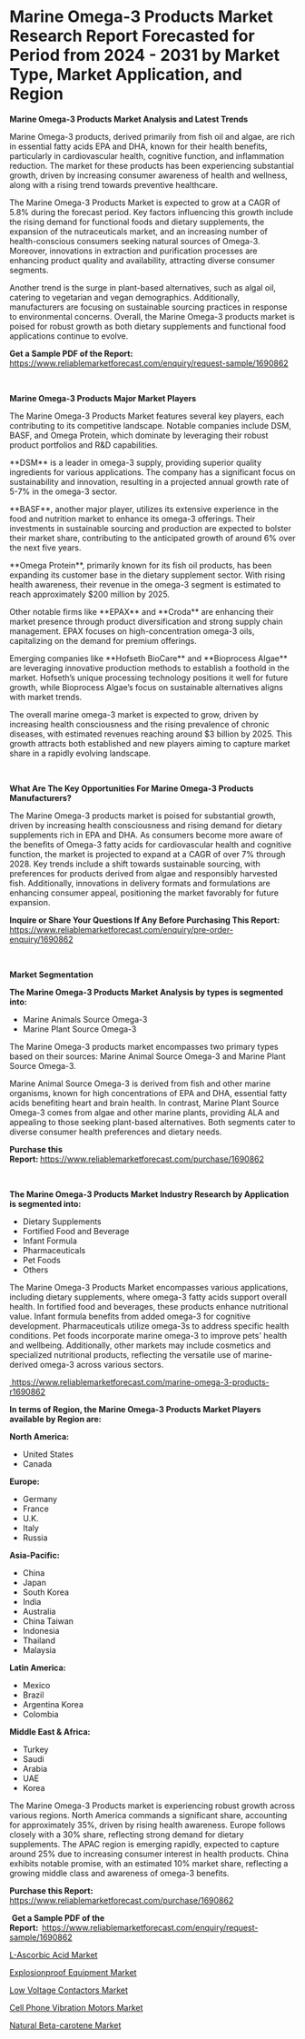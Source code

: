 <p><h1>Marine Omega-3 Products Market Research Report Forecasted for Period from 2024 -  2031 by Market Type, Market Application, and Region</h1></p><p><strong>Marine Omega-3 Products Market Analysis and Latest Trends</strong></p>
<p><p>Marine Omega-3 products, derived primarily from fish oil and algae, are rich in essential fatty acids EPA and DHA, known for their health benefits, particularly in cardiovascular health, cognitive function, and inflammation reduction. The market for these products has been experiencing substantial growth, driven by increasing consumer awareness of health and wellness, along with a rising trend towards preventive healthcare.</p><p>The Marine Omega-3 Products Market is expected to grow at a CAGR of 5.8% during the forecast period. Key factors influencing this growth include the rising demand for functional foods and dietary supplements, the expansion of the nutraceuticals market, and an increasing number of health-conscious consumers seeking natural sources of Omega-3. Moreover, innovations in extraction and purification processes are enhancing product quality and availability, attracting diverse consumer segments.</p><p>Another trend is the surge in plant-based alternatives, such as algal oil, catering to vegetarian and vegan demographics. Additionally, manufacturers are focusing on sustainable sourcing practices in response to environmental concerns. Overall, the Marine Omega-3 products market is poised for robust growth as both dietary supplements and functional food applications continue to evolve.</p></p>
<p><strong>Get a Sample PDF of the Report:&nbsp;</strong> <a href="https://www.reliablemarketforecast.com/enquiry/request-sample/1690862?utm_campaign=1437&utm_medium=2&utm_source=Github&utm_content=ia&utm_term=17102024&utm_id=marine-omega-3-products">https://www.reliablemarketforecast.com/enquiry/request-sample/1690862</a></p>
<p>&nbsp;</p>
<p><strong>Marine Omega-3 Products Major Market Players</strong></p>
<p><p>The Marine Omega-3 Products Market features several key players, each contributing to its competitive landscape. Notable companies include DSM, BASF, and Omega Protein, which dominate by leveraging their robust product portfolios and R&D capabilities.</p><p>**DSM** is a leader in omega-3 supply, providing superior quality ingredients for various applications. The company has a significant focus on sustainability and innovation, resulting in a projected annual growth rate of 5-7% in the omega-3 sector. </p><p>**BASF**, another major player, utilizes its extensive experience in the food and nutrition market to enhance its omega-3 offerings. Their investments in sustainable sourcing and production are expected to bolster their market share, contributing to the anticipated growth of around 6% over the next five years.</p><p>**Omega Protein**, primarily known for its fish oil products, has been expanding its customer base in the dietary supplement sector. With rising health awareness, their revenue in the omega-3 segment is estimated to reach approximately $200 million by 2025.</p><p>Other notable firms like **EPAX** and **Croda** are enhancing their market presence through product diversification and strong supply chain management. EPAX focuses on high-concentration omega-3 oils, capitalizing on the demand for premium offerings.</p><p>Emerging companies like **Hofseth BioCare** and **Bioprocess Algae** are leveraging innovative production methods to establish a foothold in the market. Hofseth’s unique processing technology positions it well for future growth, while Bioprocess Algae’s focus on sustainable alternatives aligns with market trends.</p><p>The overall marine omega-3 market is expected to grow, driven by increasing health consciousness and the rising prevalence of chronic diseases, with estimated revenues reaching around $3 billion by 2025. This growth attracts both established and new players aiming to capture market share in a rapidly evolving landscape.</p></p>
<p>&nbsp;</p>
<p><strong>What Are The Key Opportunities For Marine Omega-3 Products Manufacturers?</strong></p>
<p><p>The Marine Omega-3 products market is poised for substantial growth, driven by increasing health consciousness and rising demand for dietary supplements rich in EPA and DHA. As consumers become more aware of the benefits of Omega-3 fatty acids for cardiovascular health and cognitive function, the market is projected to expand at a CAGR of over 7% through 2028. Key trends include a shift towards sustainable sourcing, with preferences for products derived from algae and responsibly harvested fish. Additionally, innovations in delivery formats and formulations are enhancing consumer appeal, positioning the market favorably for future expansion.</p></p>
<p><strong>Inquire or Share Your Questions If Any Before Purchasing This Report:</strong> <a href="https://www.reliablemarketforecast.com/enquiry/pre-order-enquiry/1690862?utm_campaign=1437&utm_medium=2&utm_source=Github&utm_content=ia&utm_term=17102024&utm_id=marine-omega-3-products">https://www.reliablemarketforecast.com/enquiry/pre-order-enquiry/1690862</a></p>
<p>&nbsp;</p>
<p><strong>Market Segmentation</strong></p>
<p><strong>The Marine Omega-3 Products Market Analysis by types is segmented into:</strong></p>
<p><ul><li>Marine Animals Source Omega-3</li><li>Marine Plant Source Omega-3</li></ul></p>
<p><p>The Marine Omega-3 products market encompasses two primary types based on their sources: Marine Animal Source Omega-3 and Marine Plant Source Omega-3. </p><p>Marine Animal Source Omega-3 is derived from fish and other marine organisms, known for high concentrations of EPA and DHA, essential fatty acids benefiting heart and brain health. In contrast, Marine Plant Source Omega-3 comes from algae and other marine plants, providing ALA and appealing to those seeking plant-based alternatives. Both segments cater to diverse consumer health preferences and dietary needs.</p></p>
<p><strong>Purchase this Report:&nbsp;</strong><a href="https://www.reliablemarketforecast.com/purchase/1690862?utm_campaign=1437&utm_medium=2&utm_source=Github&utm_content=ia&utm_term=17102024&utm_id=marine-omega-3-products">https://www.reliablemarketforecast.com/purchase/1690862</a></p>
<p>&nbsp;</p>
<p><strong>The Marine Omega-3 Products Market Industry Research by Application is segmented into:</strong></p>
<p><ul><li>Dietary Supplements</li><li>Fortified Food and Beverage</li><li>Infant Formula</li><li>Pharmaceuticals</li><li>Pet Foods</li><li>Others</li></ul></p>
<p><p>The Marine Omega-3 Products Market encompasses various applications, including dietary supplements, where omega-3 fatty acids support overall health. In fortified food and beverages, these products enhance nutritional value. Infant formula benefits from added omega-3 for cognitive development. Pharmaceuticals utilize omega-3s to address specific health conditions. Pet foods incorporate marine omega-3 to improve pets' health and wellbeing. Additionally, other markets may include cosmetics and specialized nutritional products, reflecting the versatile use of marine-derived omega-3 across various sectors.</p></p>
<p><a href="https://www.reliablemarketforecast.com/marine-omega-3-products-r1690862?utm_campaign=1437&utm_medium=2&utm_source=Github&utm_content=ia&utm_term=17102024&utm_id=marine-omega-3-products">&nbsp;https://www.reliablemarketforecast.com/marine-omega-3-products-r1690862</a></p>
<p><strong>In terms of Region, the Marine Omega-3 Products Market Players available by Region are:</strong></p>
<p>
    <p> <strong> North America: </strong>
        <ul>
            <li>United States</li>
            <li>Canada</li>
        </ul>
        </p> 
    <p> <strong> Europe: </strong>
        <ul>
            <li>Germany</li>
            <li>France</li>
            <li>U.K.</li>
            <li>Italy</li>
            <li>Russia</li>
        </ul>
        </p> 
    <p> <strong> Asia-Pacific: </strong>
        <ul>
            <li>China</li>
            <li>Japan</li>
            <li>South Korea</li>
            <li>India</li>
            <li>Australia</li>
            <li>China Taiwan</li>
            <li>Indonesia</li>
            <li>Thailand</li>
            <li>Malaysia</li>
        </ul>
        </p> 
    <p> <strong> Latin America: </strong>
        <ul>
            <li>Mexico</li>
            <li>Brazil</li>
            <li>Argentina Korea</li>
            <li>Colombia</li>
        </ul>
        </p> 
    <p> <strong> Middle East & Africa: </strong>
        <ul>
            <li>Turkey</li>
            <li>Saudi</li>
            <li>Arabia</li>
            <li>UAE</li>
            <li>Korea</li>
        </ul>
    </p>
    </p>
<p><p>The Marine Omega-3 Products market is experiencing robust growth across various regions. North America commands a significant share, accounting for approximately 35%, driven by rising health awareness. Europe follows closely with a 30% share, reflecting strong demand for dietary supplements. The APAC region is emerging rapidly, expected to capture around 25% due to increasing consumer interest in health products. China exhibits notable promise, with an estimated 10% market share, reflecting a growing middle class and awareness of omega-3 benefits.</p></p>
<p><strong>Purchase this Report: </strong><a href="https://www.reliablemarketforecast.com/purchase/1690862?utm_campaign=1437&utm_medium=2&utm_source=Github&utm_content=ia&utm_term=17102024&utm_id=marine-omega-3-products">https://www.reliablemarketforecast.com/purchase/1690862</a></p>
<p>&nbsp;<strong>Get a Sample PDF of the Report:&nbsp;&nbsp;</strong><a href="https://www.reliablemarketforecast.com/enquiry/request-sample/1690862?utm_campaign=1437&utm_medium=2&utm_source=Github&utm_content=ia&utm_term=17102024&utm_id=marine-omega-3-products">https://www.reliablemarketforecast.com/enquiry/request-sample/1690862</a></p>
<p><strong></strong></p>
<p><p><a href="https://github.com/ton043knutt/Market-Research-Report-List-1/blob/main/l-ascorbic-acid-market.md?utm_campaign=1437&utm_medium=2&utm_source=Github&utm_content=ia&utm_term=17102024&utm_id=marine-omega-3-products">L-Ascorbic Acid Market</a></p><p><a href="https://issuu.com/reportprime-2/docs/explosionproof-equipment-market-siz_d568d78cb6efa7?utm_campaign=1437&utm_medium=2&utm_source=Github&utm_content=ia&utm_term=17102024&utm_id=marine-omega-3-products">Explosionproof Equipment Market</a></p><p><a href="https://www.linkedin.com/pulse/strategic-roadmap-global-low-voltage-contactors-market-xjm6f?utm_campaign=1437&utm_medium=2&utm_source=Github&utm_content=ia&utm_term=17102024&utm_id=marine-omega-3-products">Low Voltage Contactors Market</a></p><p><a href="https://www.linkedin.com/pulse/cell-phone-vibration-motors-market-size-share-trends-analysis-gsf3f?utm_campaign=1437&utm_medium=2&utm_source=Github&utm_content=ia&utm_term=17102024&utm_id=marine-omega-3-products">Cell Phone Vibration Motors Market</a></p><p><a href="https://github.com/allamcryd/Market-Research-Report-List-1/blob/main/natural-beta-carotene-market.md?utm_campaign=1437&utm_medium=2&utm_source=Github&utm_content=ia&utm_term=17102024&utm_id=marine-omega-3-products">Natural Beta-carotene Market</a></p></p>